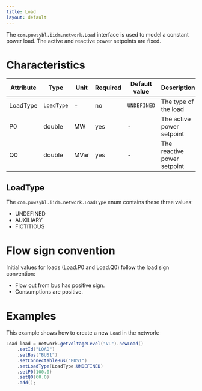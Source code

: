 ```yaml
---
title: Load
layout: default
---
```


The `com.powsybl.iidm.network.Load` interface is used to model a constant power load. The active and reactive power
setpoints are fixed.

# Characteristics

| Attribute | Type | Unit | Required | Default value | Description |
| --------- | ---- | ---- |-------- | ------------- | ----------- |
| LoadType | `LoadType` | - | no | `UNDEFINED` | The type of the load |
| P0 | double | MW | yes | - | The active power setpoint |
| Q0 | double | MVar | yes | - | The reactive power setpoint |

## LoadType
The `com.powsybl.iidm.network.LoadType` enum contains these three values:
- UNDEFINED
- AUXILIARY
- FICTITIOUS

# Flow sign convention
Initial values for loads (Load.P0 and Load.Q0) follow the load sign convention:
- Flow out from bus has positive sign.
- Consumptions are positive.

# Examples
This example shows how to create a new `Load` in the network:
```java
Load load = network.getVoltageLevel("VL").newLoad()
    .setId("LOAD")
    .setBus("BUS1")
    .setConnectableBus("BUS1")
    .setLoadType(LoadType.UNDEFINED)
    .setP0(100.0)
    .setQ0(60.0)
    .add();
```
